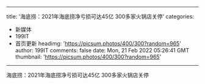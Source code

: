 
---
title: '海底捞：2021年海底捞净亏损可达45亿 300多家火锅店关停'
categories: 
 - 新媒体
 - 199IT
 - 首页更新
headimg: 'https://picsum.photos/400/300?random=965'
author: 199IT
comments: false
date: Mon, 21 Feb 2022 05:26:41 GMT
thumbnail: 'https://picsum.photos/400/300?random=965'
---

<div>   
海底捞：2021年海底捞净亏损可达45亿 300多家火锅店关停  
</div>
            